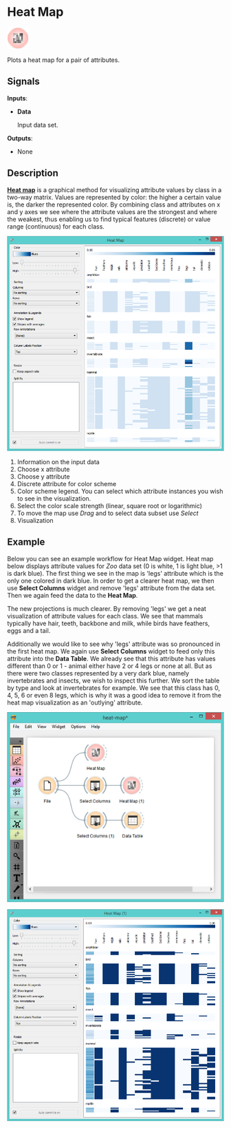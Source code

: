 Heat Map
=============

![image](icons/heat-map.png)

Plots a heat map for a pair of attributes.

Signals
-------

**Inputs**:

- **Data**

  Input data set.

**Outputs**:

- None

Description
-----------

[**Heat map**](https://en.wikipedia.org/wiki/Heat_map) is a graphical method for visualizing attribute values
by class in a two-way matrix. Values are represented by color: the higher a certain value is,
the darker the represented color. By combining class and attributes on x and y axes we see where the attribute
values are the strongest and where the weakest, thus enabling us to find typical features (discrete) or value range 
(continuous) for each class.

![image](images/HeatMap-new2.png)

1. Information on the input data
2. Choose x attribute
3. Choose y attribute
4. Discrete attribute for color scheme
5. Color scheme legend. You can select which attribute instances you wish to see in the visualization.
6. Select the color scale strength (linear, square root or logarithmic)
7. To move the map use *Drag* and to select data subset use *Select*
8. Visualization

Example
-------

Below you can see an example workflow for Heat Map widget. Heat map below displays attribute values
for *Zoo* data set (0 is white, 1 is light blue, >1 is dark blue). The first thing we see in the map is
'legs' attribute which is the only one colored in dark blue. In order to get a clearer heat map,
we then use **Select Columns** widget and remove 'legs' attribute from the data set. Then we again
feed the data to the **Heat Map**.

The new projections is much clearer. By removing 'legs' we get a neat visualization of attribute
values for each class. We see that mammals typically have hair, teeth, backbone and milk, while birds
have feathers, eggs and a tail.

Additionally we would like to see why 'legs' attribute was so pronounced in the first heat map.
We again use **Select Columns** widget to feed only this attribute into the **Data Table**. We already
see that this attribute has values different than 0 or 1 - animal either have 2 or 4 legs or none at all.
But as there were two classes represented by a very dark blue, namely invertebrates and insects, we wish
to inspect this further. We sort the table by type and look at invertebrates for example. We see that
this class has 0, 4, 5, 6 or even 8 legs, which is why it was a good idea to remove it from the
heat map visualization as an 'outlying' attribute.

![image](images/HeatMap-new1.png)

![image](images/HeatMap-new4.png)
